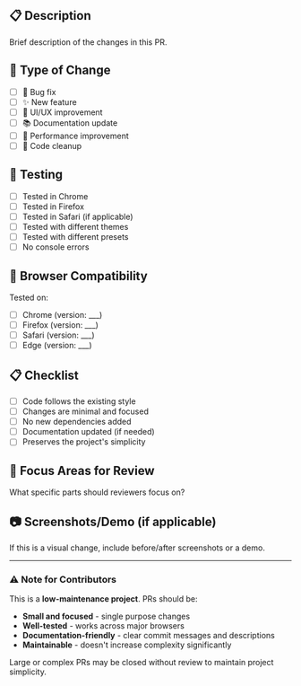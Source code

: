 ## 📋 Description
Brief description of the changes in this PR.

## 🔧 Type of Change
- [ ] 🐛 Bug fix
- [ ] ✨ New feature
- [ ] 🎨 UI/UX improvement
- [ ] 📚 Documentation update
- [ ] 🚀 Performance improvement
- [ ] 🧹 Code cleanup

## 🧪 Testing
- [ ] Tested in Chrome
- [ ] Tested in Firefox
- [ ] Tested in Safari (if applicable)
- [ ] Tested with different themes
- [ ] Tested with different presets
- [ ] No console errors

## 📱 Browser Compatibility
Tested on:
- [ ] Chrome (version: ___)
- [ ] Firefox (version: ___)
- [ ] Safari (version: ___)
- [ ] Edge (version: ___)

## 📋 Checklist
- [ ] Code follows the existing style
- [ ] Changes are minimal and focused
- [ ] No new dependencies added
- [ ] Documentation updated (if needed)
- [ ] Preserves the project's simplicity

## 🎯 Focus Areas for Review
What specific parts should reviewers focus on?

## 📷 Screenshots/Demo (if applicable)
If this is a visual change, include before/after screenshots or a demo.

---

### ⚠️ Note for Contributors
This is a **low-maintenance project**. PRs should be:
- **Small and focused** - single purpose changes
- **Well-tested** - works across major browsers
- **Documentation-friendly** - clear commit messages and descriptions
- **Maintainable** - doesn't increase complexity significantly

Large or complex PRs may be closed without review to maintain project simplicity.